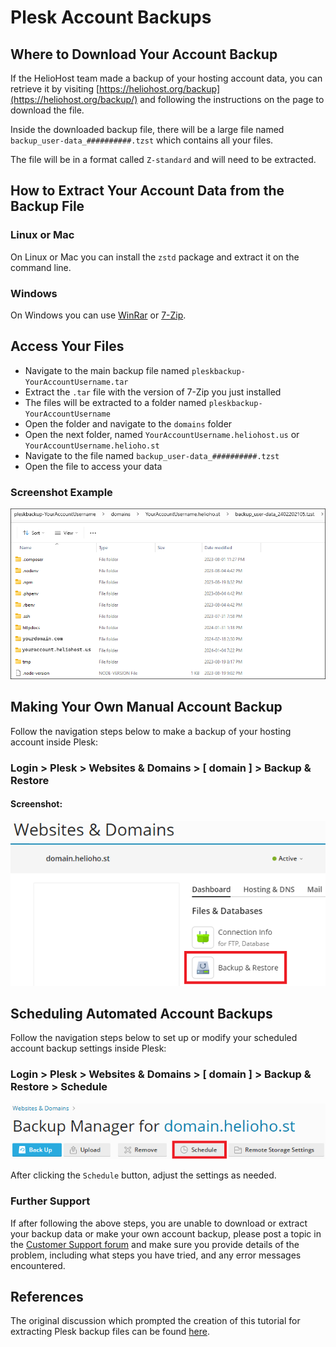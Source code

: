 # Plesk Account Backups

## Where to Download Your Account Backup

If the HelioHost team made a backup of your hosting account data, you can retrieve it by visiting [https://heliohost.org/backup](https://heliohost.org/backup/) and following the instructions on the page to download the file.

Inside the downloaded backup file, there will be a large file named `backup_user-data_##########.tzst` which contains all your files.  

The file will be in a format called `Z-standard` and will need to be extracted.

## How to Extract Your Account Data from the Backup File

### Linux or Mac

On Linux or Mac you can install the `zstd` package and extract it on the command line. 

### Windows 

On Windows you can use [WinRar](https://www.win-rar.com/) or [7-Zip](https://www.7-zip.org/).

## Access Your Files

* Navigate to the main backup file named `pleskbackup-YourAccountUsername.tar`
* Extract the `.tar` file with the version of 7-Zip you just installed
* The files will be extracted to a folder named `pleskbackup-YourAccountUsername`
* Open the folder and navigate to the `domains` folder
* Open the next folder, named `YourAccountUsername.heliohost.us` or `YourAccountUsername.helioho.st`
* Navigate to the file named `backup_user-data_##########.tzst` 
* Open the file to access your data

### Screenshot Example

![](../../.gitbook/assets/extract-plesk-backup-file.png)

## Making Your Own Manual Account Backup

Follow the navigation steps below to make a backup of your hosting account inside Plesk:  

### Login > Plesk > Websites & Domains > [ domain ] > Backup & Restore

#### Screenshot:

![](../../.gitbook/assets/plesk-make-account-backup.png)

## Scheduling Automated Account Backups

Follow the navigation steps below to set up or modify your scheduled account backup settings inside Plesk:

### Login > Plesk > Websites & Domains > [ domain ] > Backup & Restore > Schedule

![](../../.gitbook/assets/plesk-schedule-account-backup.png)

After clicking the `Schedule` button, adjust the settings as needed.

### Further Support

If after following the above steps, you are unable to download or extract your backup data or make your own account backup, please post a topic in the [Customer Support forum](https://helionet.org/index/forum/45-customer-service/?do=add) and make sure you provide details of the problem, including what steps you have tried, and any error messages encountered.

## References

The original discussion which prompted the creation of this tutorial for extracting Plesk backup files can be found [here](https://helionet.org/index/topic/58777-solved-suspended-account/#comment-260423).
